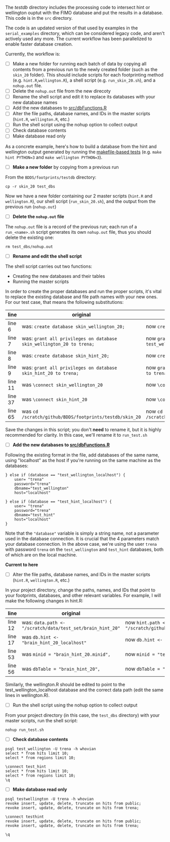 The *testdb* directory includes the processing code to intersect hint or wellington ouptut with the FIMO database and put the results in a database. This code is in the `src` directory.

The code is an updated version of that used by examples in the `serial_examples` directory, which can be considered legacy code, and aren't actively used any more. The current workflow has been parallelized to enable faster database creation. 

Currently, the workflow is:

- [ ] Make a new folder for running each batch of data by copying all contents from a previous run to the newly created folder (such as the `skin_20` folder). This should include scripts for each footprinting method (e.g. `hint.R`,`wellington.R`), a shell script (e.g. `run_skin_20.sh`), and a `nohup.out` file. 
- [ ] Delete the `nohup.out` file from the new direcoty
- [ ] Rename the shell script and edit it to replace its databases with your new database names
- [ ] Add the new databases to [src/dbFunctions.R](https://github.com/PriceLab/BDDS/blob/master/footprints/testdb/src/dbFunctions.R)
- [ ] Alter the file paths, database names, and IDs in the master scripts (`hint.R`, `wellington.R`, etc.) 
- [ ] Run the shell script using the nohup option to collect output
- [ ] Check database contents
- [ ] Make database read only

As a concrete example, here's how to build a database from the hint and wellington output generated by running the [makefile-based tests](https://github.com/PriceLab/BDDS/tree/master/footprints/functionalTests) (e.g. `make hint PYTHON=3` and `make wellington PYTHON=3`).

- [ ] **Make a new folder** by copying from a previous run

From the `BDDS/footprints/testdb` directory:

```
cp -r skin_20 test_dbs
```

Now we have a new folder containing our 2 master scripts (`hint.R` and `wellington.R`), our shell script (`run_skin_20.sh`), and the output from the previous run (`nohup.out`)

- [ ] **Delete the `nohup.out` file**

The `nohup.out` file is a record of the previous run; each run of a `run_<name>.sh` script generates its own `nohup.out` file, thus you should delete the existing one:

```
rm test_dbs/nohup.out
```

- [ ] **Rename and edit the shell script** 

The shell script carries out two functions: 

- Creating the new databases and their tables
- Running the master scripts

In order to create the proper databases and run the proper scripts, it's vital to replace the existing database and file path names with your new ones. For our test case, that means the following substitutions:

line | original | new
---- | -------- | ---
line 6 | was: `create database skin_wellington_20;` | now `create database test_wellington;`
line 7 | was: `grant all privileges on database skin_wellington_20 to trena;` | now `grant all privileges on database test_wellington to trena;`
line 8 | was: `create database skin_hint_20;` | now `create database test_hint;`
line 9 | was: `grant all privileges on database skin_hint_20 to trena;` | now `grant all privileges on database test_hint to trena;`
line 11 | was `\connect skin_wellington_20` | now `\connect test_wellington`
line 37 | was `\connect skin_hint_20` | now `\connect test_hint`
line 65 | was `cd /scratch/github/BDDS/footprints/testdb/skin_20` | now `cd /scratch/github/BDDS/footprints/testdb/test_dbs`

Save the changes in this script; you don't **need** to rename it, but it is highly recommended for clarity. In this case, we'll rename it to `run_test.sh`

- [ ] **Add the new databases to [src/dbFunctions.R](https://github.com/PriceLab/BDDS/blob/master/footprints/testdb/src/dbFunctions.R)**

Following the existing format in the file, add databases of the same name, using "localhost" as the host if you're running on the same machine as the databases:

```
} else if (database == "test_wellington_localhost") {
    user= "trena"
    password="trena"
    dbname="test_wellington"
    host="localhost"

} else if (database == "test_hint_localhost") {
    user= "trena"
    password="trena"
    dbname="test_hint"
    host="localhost"
}
```

Note that the `"database"` variable is simply a string name, not a parameter used in the database connection. It is crucial that the 4 parameters match your database connection. In the above case, we're using the user `trena` with password `trena` on the `test_wellington` and `test_hint` databases, both of which are on the local machine. 

**Current to here**

- [ ] Alter the file paths, database names, and IDs in the master scripts (`hint.R`, `wellington.R`, etc.) 

In your project directory, change the paths, names, and IDs that point to your footprints, databases, and other relevant variables. For example, I will make the following changes in hint.R:

line | original | new
---- | -------- | ---
line 12 | was: `data.path <- "/scratch/data/test_set/brain_hint_20"` | now `hint.path <- "/scratch/github/BDDS/footprints/functionalTests/output/hint"`
line 17 | was `db.hint <- "brain_hint_20_localhost"` | now `db.hint <- "test_hint_localhost"`
line 53 | was `minid = "brain_hint_20.minid",` | now `minid = "testexample.filler.minid",`
line 56 | was `dbTable = "brain_hint_20",` | now `dbTable = "test_hint",`

Similarly, the wellington.R should be edited to point to the test_wellington_localhost database and the correct data path (edit the same lines in wellington.R).

- [ ] Run the shell script using the nohup option to collect output

From your project directory (in this case, the `test_dbs` directory) with your master scripts, run the shell script:

```
nohup run_test.sh
```

- [ ] **Check database contents**
```
psql test_wellington -U trena -h whovian
select * from hits limit 10;
select * from regions limit 10;

\connect test_hint
select * from hits limit 10;
select * from regions limit 10;
\q
```

- [ ] **Make database read only**
```
psql testwellington -U trena -h whovian
revoke insert, update, delete, truncate on hits from public;
revoke insert, update, delete, truncate on hits from trena;

\connect testhint
revoke insert, update, delete, truncate on hits from public;
revoke insert, update, delete, truncate on hits from trena;

\q
```
